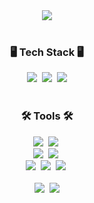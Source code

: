 <div align="center">
  <img src="https://capsule-render.vercel.app/api?type=waving&color=0:F8B195,50:F67280,100:C06C84&text=KyungSoo's%20Github&animation=fadeIn&fontColor=f7f5f5" />
</div>

<br>
<h3 align="center">🖥️ Tech Stack 🖥️</h3>
<div align="center">
  <img src="https://img.shields.io/badge/c-A8B9CC.svg?style=for-the-badge&logo=c&logoColor=FFFFFF" />&nbsp
  <img src="https://img.shields.io/badge/python-3776AB.svg?style=for-the-badge&logo=python&logoColor=ECD53F" />&nbsp
  <img src="https://img.shields.io/badge/java-%23007396.svg?&style=for-the-badge&logo=java&logoColor=white" />
</div>
<br>

<h3 align="center">🛠 Tools 🛠</h3>
<div align="center">
  <img src="https://img.shields.io/badge/git-F05033.svg?style=for-the-badge&logo=git&logoColor=white" />&nbsp
  <img src="https://img.shields.io/badge/github-181717.svg?style=for-the-badge&logo=github&logoColor=white" />&nbsp
</div>
<div align="center">
  <img src="https://img.shields.io/badge/Notion-F3F3F3.svg?style=for-the-badge&logo=notion&logoColor=black" />&nbsp
  <img src="https://img.shields.io/badge/figma-F24E1E.svg?style=for-the-badge&logo=figma&logoColor=white" />&nbsp
</div>
<div align="center">
  <img src="https://img.shields.io/badge/VSCode-2C2C32.svg?style=for-the-badge&logo=visual-studio-code&logoColor=22ABF3" />&nbsp
  <img src="https://img.shields.io/badge/intellij%20idea-000000.svg?style=for-the-badge&logo=intellijidea&logoColor=FFFFFF" />&nbsp
  <img src="https://img.shields.io/badge/linux-FCC624.svg?style=for-the-badge&logo=linux&logoColor=000000" />&nbsp
</div>
<br>


<div align="center">
  <img src="https://github-readme-stats.vercel.app/api?username=lingard1234&show_icons=true&theme=radical" />&nbsp
  <img src="https://github-readme-stats.vercel.app/api/top-langs/?username=lingard1234&layout=donut" />
</div>
